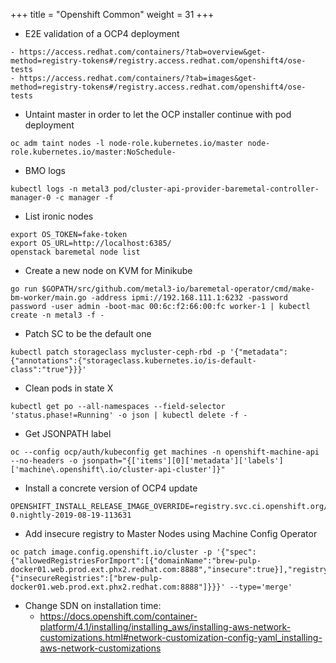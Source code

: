 +++
title = "Openshift Common"
weight = 31
+++

- E2E validation of a OCP4 deployment
```
- https://access.redhat.com/containers/?tab=overview&get-method=registry-tokens#/registry.access.redhat.com/openshift4/ose-tests
- https://access.redhat.com/containers/?tab=images&get-method=registry-tokens#/registry.access.redhat.com/openshift4/ose-tests
```

- Untaint master in order to let the OCP installer continue with pod deployment
```
oc adm taint nodes -l node-role.kubernetes.io/master node-role.kubernetes.io/master:NoSchedule-
```

- BMO logs
```
kubectl logs -n metal3 pod/cluster-api-provider-baremetal-controller-manager-0 -c manager -f
```

- List ironic nodes
```
export OS_TOKEN=fake-token
export OS_URL=http://localhost:6385/
openstack baremetal node list

```

- Create a new node on KVM for Minikube
```
go run $GOPATH/src/github.com/metal3-io/baremetal-operator/cmd/make-bm-worker/main.go -address ipmi://192.168.111.1:6232 -password password -user admin -boot-mac 00:6c:f2:66:00:fc worker-1 | kubectl create -n metal3 -f -
```

- Patch SC to be the default one
```
kubectl patch storageclass mycluster-ceph-rbd -p '{"metadata": {"annotations":{"storageclass.kubernetes.io/is-default-class":"true"}}}'
```

- Clean pods in state X
```
kubectl get po --all-namespaces --field-selector 'status.phase!=Running' -o json | kubectl delete -f -
```

- Get JSONPATH label
```
oc --config ocp/auth/kubeconfig get machines -n openshift-machine-api --no-headers -o jsonpath="{['items'][0]['metadata']['labels']['machine\.openshift\.io/cluster-api-cluster']}"
```

- Install a concrete version of OCP4 update
```
OPENSHIFT_INSTALL_RELEASE_IMAGE_OVERRIDE=registry.svc.ci.openshift.org/ocp/release:4.2.0-0.nightly-2019-08-19-113631
```

- Add insecure registry to Master Nodes using Machine Config Operator
```
oc patch image.config.openshift.io/cluster -p '{"spec":{"allowedRegistriesForImport":[{"domainName":"brew-pulp-docker01.web.prod.ext.phx2.redhat.com:8888","insecure":true}],"registrySources":{"insecureRegistries":["brew-pulp-docker01.web.prod.ext.phx2.redhat.com:8888"]}}}' --type='merge'
```


- Change SDN on installation time:
    - https://docs.openshift.com/container-platform/4.1/installing/installing_aws/installing-aws-network-customizations.html#network-customization-config-yaml_installing-aws-network-customizations
